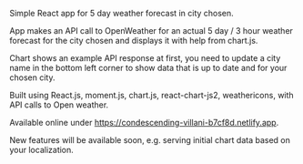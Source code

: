 Simple React app for 5 day weather forecast in city chosen.

App makes an API call to OpenWeather for an actual 5 day / 3 hour weather forecast for the city chosen and displays it with help from chart.js.

Chart shows an example API response at first, you need to update a city name in the bottom left corner to show data that is up to date and for your chosen city.

Built using React.js, moment.js, chart.js, react-chart-js2, weathericons, with API calls to Open weather.

Available online under https://condescending-villani-b7cf8d.netlify.app.

New features will be available soon, e.g. serving initial chart data based on your localization.

